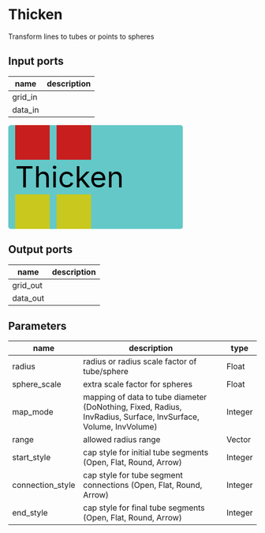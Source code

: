
# Thicken
Transform lines to tubes or points to spheres

## Input ports
|name|description|
|-|-|
|grid_in||
|data_in||


<svg width="354.19999999999993" height="210" >
<rect x="0" y="0" width="354.19999999999993" height="210" rx="5" ry="5" style="fill:#64c8c8ff;" />
<rect x="14.0" y="0" width="70" height="70" rx="0" ry="0" style="fill:#c81e1eff;" >
<title>grid_in</title></rect>
<title>grid_in</title></rect><rect x="98.0" y="0" width="70" height="70" rx="0" ry="0" style="fill:#c81e1eff;" >
<title>data_in</title></rect>
<title>data_in</title></rect><rect x="14.0" y="140" width="70" height="70" rx="0" ry="0" style="fill:#c8c81eff;" >
<title>grid_out</title></rect>
<rect x="98.0" y="140" width="70" height="70" rx="0" ry="0" style="fill:#c8c81eff;" >
<title>data_out</title></rect>
<text x="14.0" y="126.0" font-size="4.2em">Thicken</text></svg>

## Output ports
|name|description|
|-|-|
|grid_out||
|data_out||


## Parameters
|name|description|type|
|-|-|-|
|radius|radius or radius scale factor of tube/sphere|Float|
|sphere_scale|extra scale factor for spheres|Float|
|map_mode|mapping of data to tube diameter (DoNothing, Fixed, Radius, InvRadius, Surface, InvSurface, Volume, InvVolume)|Integer|
|range|allowed radius range|Vector|
|start_style|cap style for initial tube segments (Open, Flat, Round, Arrow)|Integer|
|connection_style|cap style for tube segment connections (Open, Flat, Round, Arrow)|Integer|
|end_style|cap style for final tube segments (Open, Flat, Round, Arrow)|Integer|
